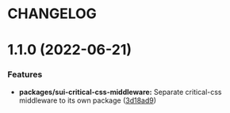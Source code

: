 # CHANGELOG

# 1.1.0 (2022-06-21)


### Features

* **packages/sui-critical-css-middleware:** Separate critical-css middleware to its own package ([3d18ad9](https://github.com/SUI-Components/sui/commit/3d18ad9a771dbafc2e6d60f4a21d7fcffde1d9f8))



